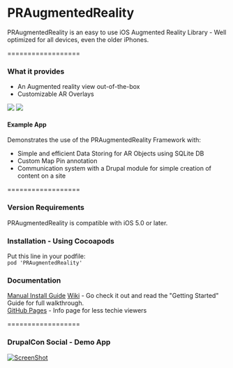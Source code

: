 PRAugmentedReality
==================

PRAugmentedReality is an easy to use iOS Augmented Reality Library - Well optimized for all devices, even the older iPhones.

==================

### What it provides

* An Augmented reality view out-of-the-box
* Customizable AR Overlays


[![](https://dl.dropboxusercontent.com/u/30415492/Device-PRAR-thumb.png)](https://dl.dropboxusercontent.com/u/30415492/Device-PRAR.png)
[![](https://dl.dropboxusercontent.com/u/30415492/Device-Main-thumb.png)](https://dl.dropboxusercontent.com/u/30415492/Device-Main.png)


#### Example App

Demonstrates the use of the PRAugmentedReality Framework with:
* Simple and efficient Data Storing for AR Objects using SQLite DB
* Custom Map Pin annotation
* Communication system with a Drupal module for simple creation of content on a site


==================

### Version Requirements

PRAugmentedReality is compatible with iOS 5.0 or later.


### Installation - Using Cocoapods

Put this line in your podfile:  
`pod 'PRAugmentedReality'`  


### Documentation

[Manual Install Guide](https://github.com/promet/PRAugmentedReality/wiki/Getting-started#manually)
[Wiki](https://github.com/promet/PRAugmentedReality/wiki) - Go check it out and read the "Getting Started" Guide for full walkthrough.  
[GitHub Pages](http://praugmentedreality.com/) - Info page for less techie viewers


==================

### DrupalCon Social - Demo App

[![ScreenShot](https://dl.dropboxusercontent.com/u/30415492/video-thumb.png)](http://youtu.be/vBc8L1zr0kk)
